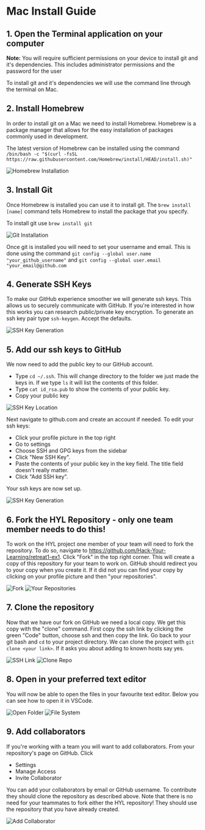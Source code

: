 # Mac Install Guide
## 1. Open the Terminal application on your computer

**Note:** You will require sufficient permissions on your device to install git and it's dependencies. This includes administrator permissions and the password for the user

To install git and it's dependencies we will use the command line through the terminal on Mac.

## 2. Install Homebrew

In order to install git on a Mac we need to install Homebrew. Homebrew is a package manager that allows for the easy installation of packages commonly used in development.

The latest version of Homebrew can be installed using the command `/bin/bash -c "$(curl -fsSL https://raw.githubusercontent.com/Homebrew/install/HEAD/install.sh)"`

![Homebrew Installation](assets/homebrewInstall.jpg)

## 3. Install Git

Once Homebrew is installed you can use it to install git. The `brew install [name]` command tells Homebrew to install the package that you specify.

To install git use `brew install git`

![Git Installation](assets/gitInstall.jpg)

Once git is installed you will need to set your username and email. This is done using the command `git config --global user.name "your_github_username"` and `git config --global user.email "your_email@github.com`

## 4. Generate SSH Keys

To make our GitHub experience smoother we will generate ssh keys. This allows us to securely communicate with GitHub. If you're interested in how this works you can research public/private key encryption. To generate an ssh key pair type `ssh-keygen`. Accept the defaults.

![SSH Key Generation](assets/sshTerminal.jpg)

## 5. Add our ssh keys to GitHub

We now need to add the public key to our GitHub account. 
- Type `cd ~/.ssh`. This will change directory to the folder we just made the keys in. If we type `ls` it will list the contents of this folder. 
- Type `cat id_rsa.pub` to show the contents of your public key. 
- Copy your public key

![SSH Key Location](assets/sshKeyLoc.jpg)

Next navigate to github.com and create an account if needed. To edit your ssh keys: 
- Click your profile picture in the top right
- Go to settings
- Choose SSH and GPG keys from the sidebar
- Click "New SSH Key".
- Paste the contents of your public key in the key field. The title field doesn't really matter. 
- Click "Add SSH key".

Your ssh keys are now set up.

![SSH Key Generation](assets/sshGithubAdd.jpg)

## 6. Fork the HYL Repository - only one team member needs to do this!
To work on the HYL project one member of your team will need to fork the repository. To do so, navigate to https://github.com/Hack-Your-Learning/retreat1-ex1. Click "Fork" in the top right corner. This will create a copy of this repository for your team to work on. GitHub should redirect you to your copy when you create it. If it did not you can find your copy by clicking on your profile picture and then "your repositories".

![Fork](assets/forkBar.jpg)
![Your Repositories](assets/gitDashboard.jpg)
## 7. Clone the repository
Now that we have our fork on GitHub we need a local copy. We get this copy with the "clone" command. First copy the ssh link by clicking the green "Code" button, choose ssh and then copy the link. Go back to your git bash and `cd` to your project directory. We can clone the project with `git clone <your link>`. If it asks you about adding to known hosts say yes.

![SSH Link](assets/gitSSHCode.jpg)
![Clone Repo](assets/gitCloneBash.jpg)
## 8. Open in your preferred text editor
You will now be able to open the files in your favourite text editor. Below you can see how to open it in VSCode.

![Open Folder](assets/vscodeOpen.jpg)
![File System](assets/fileStructure.jpg)
## 9. Add collaborators
If you're working with a team you will want to add collaborators. From your repository's page on GitHub. Click
- Settings
- Manage Access
- Invite Collaborator

You can add your collaborators by email or GitHub username. To contribute they should clone the repository as described above. Note that there is no need for your teammates to fork either the HYL repository! They should use the repository that you have already created.

![Add Collaborator](assets/addcollaborators.png)
